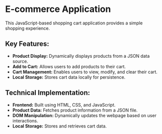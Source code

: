 # E-commerce Application

This JavaScript-based shopping cart application provides a simple shopping experience.

## Key Features:

* **Product Display:** Dynamically displays products from a JSON data source.
* **Add to Cart:** Allows users to add products to their cart.
* **Cart Management:** Enables users to view, modify, and clear their cart.
* **Local Storage:** Stores cart data locally for persistence.

## Technical Implementation:

- **Frontend:** Built using HTML, CSS, and JavaScript.
- **Product Data:** Fetches product information from a JSON file.
- **DOM Manipulation:** Dynamically updates the webpage based on user interactions.
- **Local Storage:** Stores and retrieves cart data.

